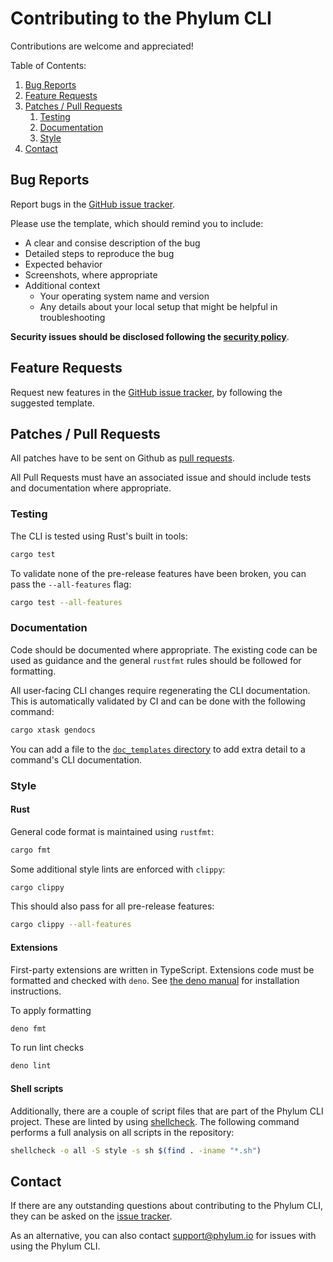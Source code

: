 # Contributing to the Phylum CLI

Contributions are welcome and appreciated!

Table of Contents:

1. [Bug Reports](#bug-reports)
2. [Feature Requests](#feature-requests)
3. [Patches / Pull Requests](#patches--pull-requests)
   1. [Testing](#testing)
   2. [Documentation](#documentation)
   3. [Style](#style)
4. [Contact](#contact)

## Bug Reports

Report bugs in the [GitHub issue tracker][bugs].

[bugs]: https://github.com/phylum-dev/cli/issues/new?template=bug_report.md

Please use the template, which should remind you to include:

* A clear and consise description of the bug
* Detailed steps to reproduce the bug
* Expected behavior
* Screenshots, where appropriate
* Additional context
  * Your operating system name and version
  * Any details about your local setup that might be helpful in troubleshooting

**Security issues should be disclosed following the [security policy]**.

[security policy]: https://github.com/phylum-dev/cli/security/policy

## Feature Requests

Request new features in the [GitHub issue tracker][features], by following the
suggested template.

[features]: https://github.com/phylum-dev/cli/issues/new?template=feature_request.md

## Patches / Pull Requests

All patches have to be sent on Github as [pull requests].

All Pull Requests must have an associated issue and should include tests and
documentation where appropriate.

[pull requests]: https://github.com/phylum-dev/cli/pulls

### Testing

The CLI is tested using Rust's built in tools:

```sh
cargo test
```

To validate none of the pre-release features have been broken, you can pass the
`--all-features` flag:

```sh
cargo test --all-features
```

### Documentation

Code should be documented where appropriate. The existing code can be used as
guidance and the general `rustfmt` rules should be followed for formatting.

All user-facing CLI changes require regenerating the CLI documentation. This is
automatically validated by CI and can be done with the following command:

```sh
cargo xtask gendocs
```

You can add a file to the [`doc_templates` directory](./doc_templates) to add
extra detail to a command's CLI documentation.

### Style

#### Rust

General code format is maintained using `rustfmt`:

```sh
cargo fmt
```

Some additional style lints are enforced with `clippy`:

```sh
cargo clippy
```

This should also pass for all pre-release features:

```sh
cargo clippy --all-features
```

#### Extensions

First-party extensions are written in TypeScript. Extensions code must be
formatted and checked with `deno`. See [the deno manual] for installation
instructions.

[the deno manual]: https://deno.land/manual

To apply formatting

```sh
deno fmt
```

To run lint checks

```sh
deno lint
```

#### Shell scripts

Additionally, there are a couple of script files that are part of the Phylum CLI
project. These are linted by using [shellcheck]. The following command performs
a full analysis on all scripts in the repository:

```sh
shellcheck -o all -S style -s sh $(find . -iname "*.sh")
```

[shellcheck]: https://github.com/koalaman/shellcheck

## Contact

If there are any outstanding questions about contributing to the Phylum CLI,
they can be asked on the [issue tracker].

As an alternative, you can also contact <support@phylum.io> for issues with
using the Phylum CLI.

[issue tracker]: https://github.com/phylum-dev/cli/issues

